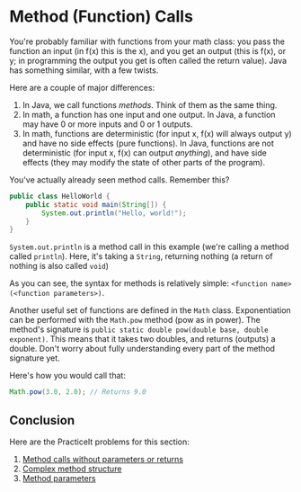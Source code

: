 # Method (Function) Calls
You're probably familiar with functions from your math class: you pass the function an input (in f(x) this is the x), and you get an output (this is f(x), or y; in programming the output you get is often called the return value). Java has something similar, with a few twists.

Here are a couple of major differences:
 1. In Java, we call functions _methods_. Think of them as the same thing.
 2. In math, a function has one input and one output. In Java, a function may have 0 or more inputs and 0 or 1 outputs.
 3. In math, functions are deterministic (for input x, f(x) will always output y) and have no side effects (pure functions). In Java, functions are not deterministic (for input x, f(x) can output _anything_), and have side effects (they may modify the state of other parts of the program).


You've actually already seen method calls. Remember this?

```java
public class HelloWorld {
	public static void main(String[]) {
		System.out.println("Hello, world!");
	}
}
```

`System.out.println` is a method call in this example (we're calling a method called `println`). Here, it's taking a `String`, returning nothing (a return of nothing is also called `void`)

As you can see, the syntax for methods is relatively simple: `<function name>(<function parameters>)`.

Another useful set of functions are defined in the `Math` class. Exponentiation can be performed with the `Math.pow` method (pow as in power). The method's signature is `public static double pow(double base, double exponent)`. This means that it takes two doubles, and returns (outputs) a double. Don't worry about fully understanding every part of the method signature yet.

Here's how you would call that:
```java
Math.pow(3.0, 2.0); // Returns 9.0
```

## Conclusion
Here are the PracticeIt problems for this section:
 1. [Method calls without parameters or returns](https://practiceit.cs.washington.edu/problem/view/bjp4/chapter1/e7%2DMantra)
 2. [Complex method structure](https://practiceit.cs.washington.edu/problem/view/bjp4/chapter1/s23%2DStrange)
 3. [Method parameters](https://practiceit.cs.washington.edu/problem/view/bjp4/chapter3/s2%2DMysteryNums)
